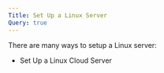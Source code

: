 ```yaml
---
Title: Set Up a Linux Server
Query: true
---
```


There are many ways to setup a Linux server:

* Set Up a Linux Cloud Server
